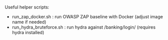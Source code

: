 Useful helper scripts:
- run_zap_docker.sh : run OWASP ZAP baseline with Docker (adjust image name if needed)
- run_hydra_bruteforce.sh : run hydra against /banking/login/ (requires hydra installed)
